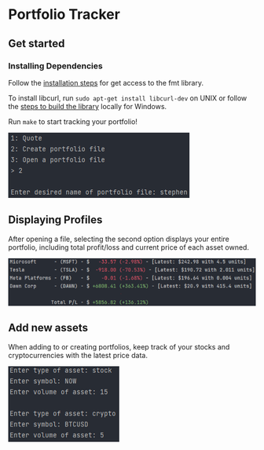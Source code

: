 # Portfolio Tracker

## Get started

### Installing Dependencies

Follow the [installation steps](https://fmt.dev/latest/usage.html) for get access to the fmt library.

To install libcurl, run `sudo apt-get install libcurl-dev` on UNIX or follow the [steps to build the library](https://curl.se/docs/install.html) locally for Windows.

Run `make` to start tracking your portfolio!

![Example of the start up menu for the program](public/startOptionsExample.png)

## Displaying Profiles

After opening a file, selecting the second option displays your entire portfolio, including total profit/loss and current price of each asset owned.

![Example portfolio being displayed](public/displayPortfolioExample.png)

## Add new assets

When adding to or creating portfolios, keep track of your stocks and cryptocurrencies with the latest price data.

![Example of adding new assets to a portfolio](public/addItemsExample.png)
